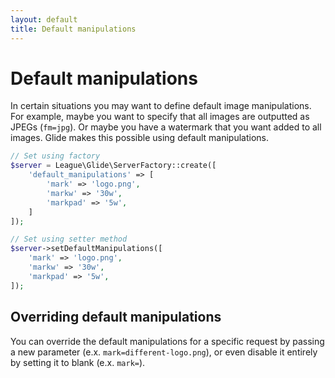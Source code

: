 ```yaml
---
layout: default
title: Default manipulations
---
```


# Default manipulations

In certain situations you may want to define default image manipulations. For example, maybe you want to specify that all images are outputted as JPEGs (`fm=jpg`). Or maybe you have a watermark that you want added to all images. Glide makes this possible using default manipulations.

~~~ php
// Set using factory
$server = League\Glide\ServerFactory::create([
    'default_manipulations' => [
        'mark' => 'logo.png',
        'markw' => '30w',
        'markpad' => '5w',
    ]
]);

// Set using setter method
$server->setDefaultManipulations([
    'mark' => 'logo.png',
    'markw' => '30w',
    'markpad' => '5w',
]);
~~~

## Overriding default manipulations

You can override the default manipulations for a specific request by passing a new parameter (e.x. `mark=different-logo.png`), or even disable it entirely by setting it to blank (e.x. `mark=`).